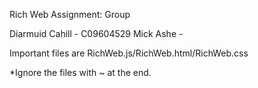 Rich Web Assignment: Group

Diarmuid Cahill - C09604529
Mick Ashe - 

Important files are RichWeb.js/RichWeb.html/RichWeb.css

*Ignore the files with ~ at the end.

